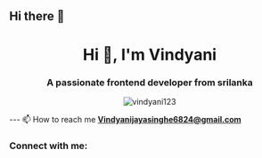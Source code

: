 ## Hi there 👋
<h1 align="center">Hi 👋, I'm Vindyani</h1>
<h3 align="center">A passionate frontend developer from srilanka</h3>

<p align="center"> <img src="https://komarev.com/ghpvc/?username=vindyani123&label=Profile%20views&color=0e75b6&style=flat" alt="vindyani123" /> </p>

--- 📫 How to reach me **Vindyanijayasinghe6824@gmail.com**

<h3 align="left">Connect with me:</h3>
<p align="left">
</p>

<!--
**vindyani123/Vindyani123** is a ✨ _special_ ✨ repository because its `README.md` (this file) appears on your GitHub profile.

Here are some ideas to get you started:

- 🔭 I’m currently working on ...
- 🌱 I’m currently learning ...
- 👯 I’m looking to collaborate on ...
- 🤔 I’m looking for help with ...
- 💬 Ask me about ...
- 📫 How to reach me: ...
- 😄 Pronouns: ...
- ⚡ Fun fact: ...
-->
